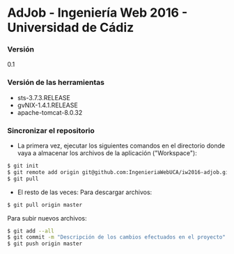 # AdJob - Ingeniería Web 2016 - Universidad de Cádiz

### Versión
0.1

### Versión de las herramientas
- sts-3.7.3.RELEASE
- gvNIX-1.4.1.RELEASE
- apache-tomcat-8.0.32

### Sincronizar el repositorio

- La primera vez, ejecutar los siguientes comandos en el directorio donde vaya a almacenar los archivos de la aplicación ("Workspace"):

```sh
$ git init
$ git remote add origin git@github.com:IngenieriaWebUCA/iw2016-adjob.git
$ git pull
```

- El resto de las veces:
Para descargar archivos:
```sh
$ git pull origin master
```

Para subir nuevos archivos:
```sh
$ git add --all
$ git commit -m "Descripción de los cambios efectuados en el proyecto"
$ git push origin master
```
